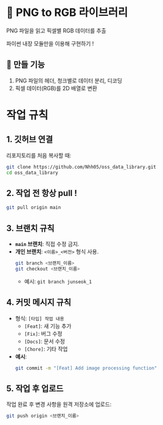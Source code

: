 # 📌 **PNG to RGB 라이브러리**

PNG 파일을 읽고 픽셀별 RGB 데이터를 추출

파이썬 내장 모듈만을 이용해 구현하기 !


## 📌 **만들 기능**
1. PNG 파일의 헤더, 청크별로 데이터 분리, 디코딩
2. 픽셀 데이터(RGB)를 2D 배열로 변환



# **작업 규칙**

##  1. 깃허브 연결
리포지토리를 처음 복사할 때:
```bash
git clone https://github.com/Nhh05/oss_data_library.git
cd oss_data_library
```



##  2. 작업 전 항상 pull ! 
```bash
git pull origin main
```



##  3. 브랜치 규칙
- **`main` 브랜치**: 직접 수정 금지.
- **개인 브랜치**: `<이름>_<버전>` 형식 사용.
  ```bash
  git branch <브랜치_이름>
  git checkout <브랜치_이름>
  ```
  - 예시: `git branch junseok_1`



##  4. 커밋 메시지 규칙
- 형식: `[타입] 작업 내용`
  - `[Feat]`: 새 기능 추가
  - `[Fix]`: 버그 수정
  - `[Docs]`: 문서 수정
  - `[Chore]`: 기타 작업
- **예시**:
  ```bash
  git commit -m "[Feat] Add image processing function"
  ```



##  5. 작업 후 업로드
작업 완료 후 변경 사항을 원격 저장소에 업로드:
```bash
git push origin <브랜치_이름>
```
